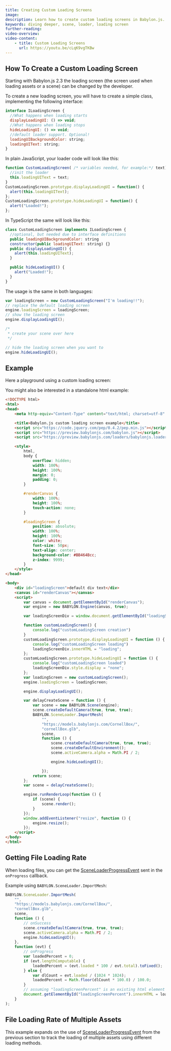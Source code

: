 ```yaml
---
title: Creating Custom Loading Screens
image: 
description: Learn how to create custom loading screens in Babylon.js.
keywords: diving deeper, scene, loader, loading screen
further-reading:
video-overview:
video-content:
    - title: Custom Loading Screens
      url: https://youtu.be/cLqK9vgTKBw
---
```


## How To Create a Custom Loading Screen

Starting with Babylon.js 2.3 the loading screen (the screen used when loading assets or a scene) can be changed by the developer.

To create a new loading screen, you will have to create a simple class, implementing the following interface:

```javascript
interface ILoadingScreen {
  //What happens when loading starts
  displayLoadingUI: () => void;
  //What happens when loading stops
  hideLoadingUI: () => void;
  //default loader support. Optional!
  loadingUIBackgroundColor: string;
  loadingUIText: string;
}
```

In plain JavaScript, your loader code will look like this:

```javascript
function CustomLoadingScreen( /* variables needed, for example:*/ text) {
  //init the loader
  this.loadingUIText = text;
}
CustomLoadingScreen.prototype.displayLoadingUI = function() {
  alert(this.loadingUIText);
};
CustomLoadingScreen.prototype.hideLoadingUI = function() {
  alert("Loaded!");
};
```

In TypeScript the same will look like this:

```javascript
class CustomLoadingScreen implements ILoadingScreen {
  //optional, but needed due to interface definitions
  public loadingUIBackgroundColor: string
  constructor(public loadingUIText: string) {}
  public displayLoadingUI() {
    alert(this.loadingUIText);
  }

  public hideLoadingUI() {
    alert("Loaded!");
  }
}
```

The usage is the same in both languages:

```javascript
var loadingScreen = new CustomLoadingScreen("I'm loading!!");
// replace the default loading screen
engine.loadingScreen = loadingScreen;
// show the loading screen
engine.displayLoadingUI();

/*
 * create your scene over here
 */

// hide the loading screen when you want to
engine.hideLoadingUI();
```

## Example

Here a playground using a custom loading screen:

<Playground id="#5Y2GIC#39" title="Custom Loading Screen Example" description="Simple example showing how to create and use a custom loading screen."/>

You might also be interested in a standalone html example:

```html
<!DOCTYPE html>
<html>
<head>
    <meta http-equiv="Content-Type" content="text/html; charset=utf-8" />

    <title>Babylon.js custom loading screen example</title>
    <script src="https://code.jquery.com/pep/0.4.2/pep.min.js"></script>
    <script src="https://preview.babylonjs.com/babylon.js"></script>
    <script src="https://preview.babylonjs.com/loaders/babylonjs.loaders.js"></script>

    <style>
        html,
        body {
            overflow: hidden;
            width: 100%;
            height: 100%;
            margin: 0;
            padding: 0;
        }

        #renderCanvas {
            width: 100%;
            height: 100%;
            touch-action: none;
        }

        #loadingScreen {
            position: absolute;
            width: 100%;
            height: 100%;
            color: white;
            font-size: 50px;
            text-align: center;
            background-color: #BB464Bcc;
            z-index: 9999;
        }
    </style>
</head>

<body>
    <div id="loadingScreen">default div text</div>
    <canvas id="renderCanvas"></canvas>
    <script>
        var canvas = document.getElementById("renderCanvas");
        var engine = new BABYLON.Engine(canvas, true);

        var loadingScreenDiv = window.document.getElementById("loadingScreen");

        function customLoadingScreen() {
            console.log("customLoadingScreen creation")
        }
        customLoadingScreen.prototype.displayLoadingUI = function () {
            console.log("customLoadingScreen loading")
            loadingScreenDiv.innerHTML = "loading";
        };
        customLoadingScreen.prototype.hideLoadingUI = function () {
            console.log("customLoadingScreen loaded")
            loadingScreenDiv.style.display = "none";
        };
        var loadingScreen = new customLoadingScreen();
        engine.loadingScreen = loadingScreen;

        engine.displayLoadingUI();

        var delayCreateScene = function () {
            var scene = new BABYLON.Scene(engine);
            scene.createDefaultCamera(true, true, true);
            BABYLON.SceneLoader.ImportMesh(
                "",
                "https://models.babylonjs.com/CornellBox/",
                "cornellBox.glb",
                scene,
                function () {
                    scene.createDefaultCamera(true, true, true);
                    scene.createDefaultEnvironment();
                    scene.activeCamera.alpha = Math.PI / 2;

                    engine.hideLoadingUI();

                });
            return scene;
        };
        var scene = delayCreateScene();

        engine.runRenderLoop(function () {
            if (scene) {
                scene.render();
            }
        });
        window.addEventListener("resize", function () {
            engine.resize();
        });
    </script>
</body>
</html>
```

## Getting File Loading Rate

When loading files, you can get the [SceneLoaderProgressEvent](/typedoc/classes/babylon.sceneloader) sent in the `onProgress` callback.

Example using `BABYLON.SceneLoader.ImportMesh`:

```javascript
BABYLON.SceneLoader.ImportMesh(
    "",
    "https://models.babylonjs.com/CornellBox/",
    "cornellBox.glb",
    scene,
    function () {
        // onSuccess
        scene.createDefaultCamera(true, true, true);
        scene.activeCamera.alpha = Math.PI / 2;
        engine.hideLoadingUI();
    },
    function (evt) {
        // onProgress
        var loadedPercent = 0;
        if (evt.lengthComputable) {
            loadedPercent = (evt.loaded * 100 / evt.total).toFixed();
        } else {
            var dlCount = evt.loaded / (1024 * 1024);
            loadedPercent = Math.floor(dlCount * 100.0) / 100.0;
        }
        // assuming "loadingScreenPercent" is an existing html element
        document.getElementById("loadingScreenPercent").innerHTML = loadedPercent;
    }
);


```

## File Loading Rate of Multiple Assets

This example expands on the use of [SceneLoaderProgressEvent](/typedoc/classes/babylon.sceneloader) from the previous section to track the loading of multiple assets using different loading methods.

<Playground id="#BCU1XR#6700" title="Loading Rate of Multiple Assets" description="Example showing how to get a loading rate for multiple assets."/>
